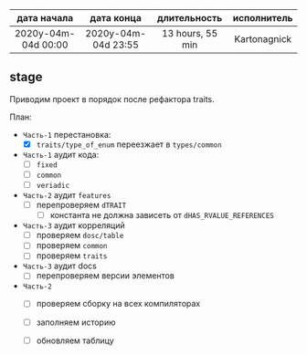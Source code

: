 
| дата начала         |   дата конца        | длительность     | исполнитель  |
|:-------------------:|:-------------------:|:----------------:|:------------:|
| 2020y-04m-04d 00:00 | 2020y-04m-04d 23:55 | 13 hours, 55 min | Kartonagnick |

stage  
---
Приводим проект в порядок после рефактора traits.  


План:  
  - `Часть-1` перестановка:  
    - [x] `traits/type_of_enum` переезжает в `types/common`  
  - `Часть-1` аудит кода:  
    - [ ] `fixed`  
    - [ ] `common`  
    - [ ] `veriadic`  
  - `Часть-2` аудит `features`
    - [ ] перепроверяем `dTRAIT`  
      - [ ] константа не должна зависеть от `dHAS_RVALUE_REFERENCES`  
  - `Часть-3` аудит корреляций
    - [ ] проверяем `dosc/table`  
    - [ ] проверяем `common`  
    - [ ] проверяем `traits`  
  - `Часть-3` аудит docs
    - [ ] перепроверяем версии элементов  
  - `Часть-2`  
    - [ ] проверяем сборку на всех компиляторах  
    - [ ] заполняем историю  
    - [ ] обновляем таблицу  


